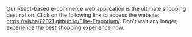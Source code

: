 Our React-based e-commerce web application is the ultimate shopping destination.
Click on the following link to access the website: https://vishal72021.github.io/Elite-Emporium/.
Don't wait any longer, experience the best shopping experience now.
